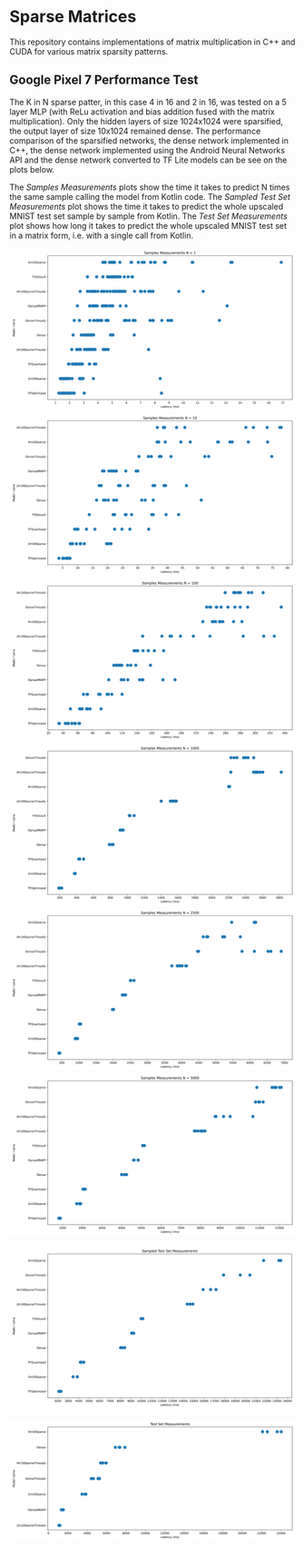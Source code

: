 # Sparse Matrices
This repository contains implementations of matrix multiplication in C++ and CUDA for various matrix sparsity patterns.

## Google Pixel 7 Performance Test
The K in N sparse patter, in this case 4 in 16 and 2 in 16, was tested on a 5 layer MLP (with ReLu activation and bias addition fused with the matrix multiplication). Only the hidden layers of size 1024x1024 were sparsified, the output layer of size 10x1024 remained dense. The performance comparison of the sparsified networks, the dense network implemented in C++, the dense network implemented using the Android Neural Networks API and the dense network converted to TF Lite models can be see on the plots below. 

The *Samples Measurements* plots show the time it takes to predict N times the same sample calling the model from Kotlin code. The *Sampled Test Set Measurements* plot shows the time it takes to predict the whole upscaled MNIST test set sample by sample from Kotlin. The *Test Set Measurements* plot shows how long it takes to predict the whole upscaled MNIST test set in a matrix form, i.e. with a single call from Kotlin.

![](plots/samples_performance_1.png)
![](plots/samples_performance_10.png)
![](plots/samples_performance_100.png)
![](plots/samples_performance_1000.png)
![](plots/samples_performance_2500.png)
![](plots/samples_performance_5000.png)

![](plots/sampled_test_set_performance.png)

![](plots/test_set_performance.png)


